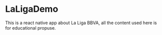 # LaLigaDemo
This is a react native app about La Liga BBVA, all the content used here is for educational propuse.